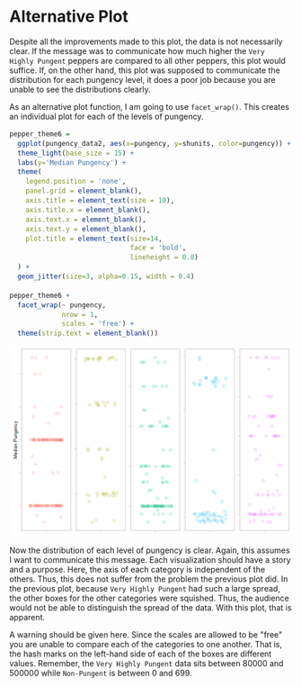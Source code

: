 # Alternative Plot
Despite all the improvements made to this plot, the data is not necessarily clear. If the message was to communicate how much higher the `Very Highly Pungent` peppers are compared to all other peppers, this plot would suffice. If, on the other hand, this plot was supposed to communicate the distribution for each pungency level, it does a poor job because you are unable to see the distributions clearly.

As an alternative plot function, I am going to use `facet_wrap()`. This creates an individual plot for each of the levels of pungency.

```R
pepper_theme6 = 
  ggplot(pungency_data2, aes(x=pungency, y=shunits, color=pungency)) +
  theme_light(base_size = 15) +
  labs(y='Median Pungency') +
  theme(
    legend.position = 'none',
    panel.grid = element_blank(),
    axis.title = element_text(size = 10),
    axis.title.x = element_blank(),
    axis.text.x = element_blank(),
    axis.text.y = element_blank(),
    plot.title = element_text(size=14,
                              face = 'bold',
                              lineheight = 0.8)
  ) +
  geom_jitter(size=3, alpha=0.15, width = 0.4)

pepper_theme6 + 
  facet_wrap(~ pungency,
             nrow = 1,
             scales = 'free') +
  theme(strip.text = element_blank())
```

![img26](img26.png)

Now the distribution of each level of pungency is clear. Again, this assumes I want to communicate this message. Each visualization should have a story and a purpose. Here, the axis of each category is independent of the others. Thus, this does not suffer from the problem the previous plot did. In the previous plot, because `Very Highly Pungent` had such a large spread, the other boxes for the other categories were squished. Thus, the audience would not be able to distinguish the spread of the data. With this plot, that is apparent.

A warning should be given here. Since the scales are allowed to be "free" you are unable to compare each of the categories to one another. That is, the hash marks on the left-hand side of each of the boxes are different values. Remember, the `Very Highly Pungent` data sits between 80000 and 500000 while `Non-Pungent` is between 0 and 699.

